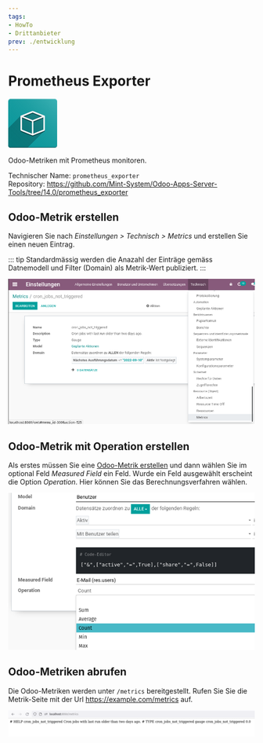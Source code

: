 ```yaml
---
tags:
- HowTo
- Drittanbieter
prev: ./entwicklung
---
```

# Prometheus Exporter
![icon_oms_box](assets/icon_oms_box.png)

Odoo-Metriken mit Prometheus monitoren.

Technischer Name: `prometheus_exporter`\
Repository: <https://github.com/Mint-System/Odoo-Apps-Server-Tools/tree/14.0/prometheus_exporter>

## Odoo-Metrik erstellen

Navigieren Sie nach *Einstellungen > Technisch > Metrics* und erstellen Sie einen neuen Eintrag.

::: tip
Standardmässig werden die Anazahl der Einträge gemäss Datnemodell und Filter (Domain) als Metrik-Wert publiziert.
:::

![](assets/Prometheus%20Exporter%20Metrics%20Details.png)

## Odoo-Metrik mit Operation erstellen

Als erstes müssen Sie eine [Odoo-Metrik erstellen](#Odoo-Metrik%20erstellen) und dann wählen Sie im optional Feld *Measured Field* ein Feld. Wurde ein Feld ausgewählt erscheint die Option *Operation*. Hier können Sie das Berechnungsverfahren wählen.

![](assets/Prometheus%20Exporter%20Measured%20Field.png)

## Odoo-Metriken abrufen

Die Odoo-Metriken werden unter `/metrics` bereitgestellt. Rufen Sie Sie die Metrik-Seite mit der Url <https://example.com/metrics> auf.

![](assets/Prometheus%20Exporter%20Metrics.png)